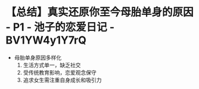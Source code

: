 # 【总结】真实还原你至今母胎单身的原因 - P1 - 池子的恋爱日记 - BV1YW4y1Y7rQ

-   母胎单身原因多样化
    1.  生活方式单一，缺乏社交
    2.  受传统教育影响，恋爱观念保守
    3.  追求女生需注重自身成长和吸引力
